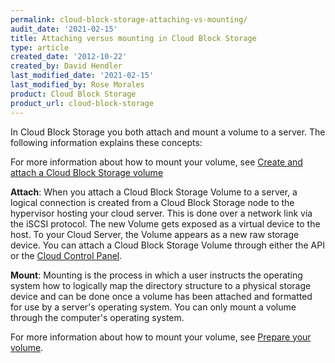 ```yaml
---
permalink: cloud-block-storage-attaching-vs-mounting/
audit_date: '2021-02-15'
title: Attaching versus mounting in Cloud Block Storage
type: article
created_date: '2012-10-22'
created_by: David Hendler
last_modified_date: '2021-02-15'
last_modified_by: Rose Morales
product: Cloud Block Storage
product_url: cloud-block-storage
---
```


In Cloud Block Storage you both attach and mount a volume to a server. The
following information explains these concepts:

For more information about how to mount your volume, see [Create and attach a Cloud Block Storage volume](/support/how-to/create-and-attach-a-cloud-block-storage-volume/)

**Attach**: When you attach a Cloud Block Storage Volume to a server, a
logical connection is created from a Cloud Block Storage node to the
hypervisor hosting your cloud server. This is done over a network link
via the iSCSI protocol. The new Volume gets exposed as a virtual device
to the host. To your Cloud Server, the Volume appears as a new raw
storage device. You can attach a Cloud Block Storage Volume through
either the API or the [Cloud Control Panel](https://login.rackspace.com/).

**Mount**: Mounting is the process in which a user instructs the operating
system how to logically map the directory structure to a physical storage device
and can be done once a volume has been attached and formatted for use by a
server's operating system. You can only mount a volume through the computer's
operating system.

For more information about how to mount your volume, see [Prepare your volume](/support/how-to/prepare-your-cloud-block-storage-volume).
